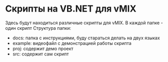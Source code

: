 # Скрипты на VB.NET для vMIX

Здесь будут находиться различные скрипты для vMIX.
В каждой папке - один скрипт
Структура папки:

- docs: папка с инструкциями, буду стараться делать на двух языках
- example: видеофайл с демонстрацией работы скрипта
- proj: содержит демо проект
- src: содержит сам скрипт

